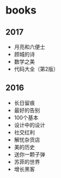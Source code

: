 # books

## 2017

* 月亮和六便士
* 顾城的诗
* 数学之美
* 代码大全（第2版）

## 2016

* 长日留痕
* 最好的告别
* 100个基本
* 设计中的设计
* 社交红利
* 解忧杂货店
* 美的历史
* 送你一颗子弹
* 苏菲的世界
* 增长黑客
